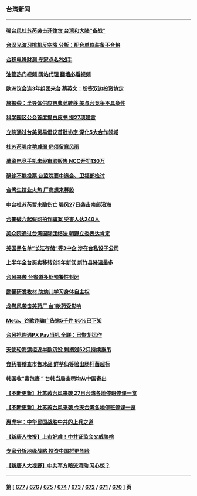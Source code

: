 ### 台湾新闻
---
#### [强台风杜苏芮袭击菲律宾 台湾和大陆“备战”](../../pages/ncid1349361/n14042319.md?07270045) 
#### [台汉光演习桃机反空降 分析：配合单位装备不合格](../../pages/ncid1349361/n14042339.md?07270045) 
#### [台积电降财测 专家点名2凶手](../../pages/ncid1349361/n14042293.md?07270045) 
#### [油管热门视频 网站代理 翻墙必看视频](http://138.2.39.72:81/youtube.html?epic-marker?07270045)
#### [欧洲议会连3年组团来台 蔡英文：盼签双边投资协定](../../pages/ncid1349361/n14042288.md?07270045) 
#### [施振荣：半导体供应链典范转移 美与台竞争不具条件](../../pages/ncid1349361/n14042291.md?07270045) 
#### [科学园区公会首度提白皮书 提27项建言](../../pages/ncid1349361/n14042296.md?07270045) 
#### [立院通过台美贸易倡议首批协定 深化5大合作领域](../../pages/ncid1349361/n14042294.md?07270045) 
#### [杜苏芮强度稍减弱 仍须留意风雨](../../pages/ncid1349361/n14042235.md?07270045) 
#### [募资电竞手机未经审验贩售 NCC开罚130万](../../pages/ncid1349361/n14042214.md?07270045) 
#### [确诊不能投票 台监院要中选会、卫福部检讨](../../pages/ncid1349361/n14042272.md?07270045) 
#### [台湾生技业火热 厂商想来募股](../../pages/ncid1349361/n14042274.md?07270045) 
#### [中台杜苏芮暂未酿伤亡 强风27日袭击南部沿海](../../pages/ncid1349361/n14042252.md?07270045) 
#### [台警破六起假网拍诈骗案 受害人达240人](../../pages/ncid1349361/n14042239.md?07270045) 
#### [美众院通过台湾国际团结法 朝野立委表达肯定](../../pages/ncid1349361/n14042258.md?07270045) 
#### [美国黑名单“长江存储”等3中企 涉在台私设子公司](../../pages/ncid1349361/n14042260.md?07270045) 
#### [上半年全台买卖移转创5年新低 新竹县降温最多](../../pages/ncid1349361/n14042253.md?07270045) 
#### [台风来袭 台省道多处预警性封闭](../../pages/ncid1349361/n14042261.md?07270045) 
#### [励馨研发教材 助幼儿学习身体自主权](../../pages/ncid1349361/n14042241.md?07270045) 
#### [龙卷风袭击美药厂 台1款药受影响](../../pages/ncid1349361/n14042244.md?07270045) 
#### [Meta、谷歌诈骗广告逾5千件  95%已下架](../../pages/ncid1349361/n14042226.md?07270045) 
#### [台风抢购遇PX Pay当机 全联：已恢复运作](../../pages/ncid1349361/n14042219.md?07270045) 
#### [天使轮海漂柜近半数沉没 剩搁浅52只持续拖吊](../../pages/ncid1349361/n14042220.md?07270045) 
#### [食药署稽查市售冰品 鲜芋仙等验出肠杆菌超标](../../pages/ncid1349361/n14042196.md?07270045) 
#### [韩国收“毒包裹 ” 台韩当局查明均从中国寄出](../../pages/ncid1349361/n14042005.md?07270045) 
#### [【不断更新】杜苏芮台风来袭 27日台湾各地停班停课一览](../../pages/ncid1349361/n14042184.md?07270045) 
#### [【不断更新】杜苏芮台风来袭 今天台湾各地停班停课一览](../../pages/ncid1349361/n14042068.md?07270045) 
#### [惠虎宇：中华民国战胜中共的上兵之道](../../pages/ncid1349361/n14041723.md?07270045) 
#### [【新唐人快报】上市好难！中共证监会又威胁啥](../../pages/ncid1349361/n14041835.md?07270045) 
#### [专家分析地缘战略 投资中国将更危险](../../pages/ncid1349361/n14040701.md?07270045) 
#### [【新唐人大视野】中共军方暗流涌动 习心惊？](../../pages/ncid1349361/n14041767.md?07270045) 

---
#### 第 [ [677](./677.md?07270045) / [676](./676.md?07270045) / [675](./675.md?07270045) / [674](./674.md?07270045) / [673](./673.md?07270045) / [672](./672.md?07270045) / [671](./671.md?07270045) / [670](./670.md?07270045) ] 页
